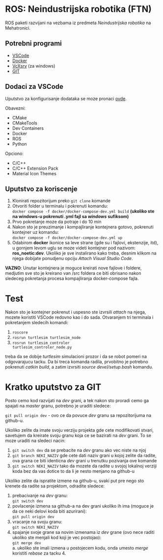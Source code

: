 # ROS: Neindustrijska robotika (FTN)

ROS paketi razvijani na vezbama iz predmeta *Neindustrijska robotika* na Mehatronici. 

## Potrebni programi
  * [VSCode](https://code.visualstudio.com/download)
  * [Docker](https://www.docker.com/)
  * [VcXsrv](https://sourceforge.net/projects/vcxsrv/) (za windows)
  * [GIT](https://git-scm.com/downloads)
  
## Dodaci za VSCode
Uputstvo za konfigurisanje dodataka se moze pronaci [ovde](https://code.visualstudio.com/docs/editor/extension-marketplace).

Obavezni:
  * CMake
  * CMakeTools
  * Dev Containers
  * Docker
  * ROS
  * Python

Opciono:
  * C/C++
  * C/C++ Extension Pack
  * Material Icon Themes

## Uputstvo za koriscenje

1. Klonirati repozitorijum preko <code>git clone</code> komande
2. Otvoriti folder u terminalu i pokrenuti komandu:  
<code>docker compose -f docker/docker-compose-dev.yml build</code> **(ukoliko ste na windows-u pokrenuti .yml fajl sa *windows* sufiksom)**
3. Prvo pokretanje moze da potraje i do 10 min
4. Nakon sto je preuzimanje i kompajliranje kontejnera gotovo, pokrenuti kontejner uz komandu:  
<code>docker compose -f docker/docker-compose-dev.yml up</code>
5. Odabirom **docker** ikonice sa leve strane (gde su i fajlovi, ekstenzije, itd), u gornjem levom uglu se moze videti kontejner pod nazivom: **ros_noetic:dev**. Ukoliko je sve instalirano kako treba, desnim klikom na njega dobijate ponudjenu opciju *Attach Visual Studio Code*.


**VAZNO**: Unutar kontejnera je moguce kreirati nove fajlove i foldere, medjutim sve sto je kreirano van /src foldera ce biti obrisano nakon sledeceg pokretanja procesa kompajliranja docker-compose fajla.  

# Test
Nakon sto je kontejner pokrenut i uspesno ste izvrsili *attach* na njega, mozete koristiti VSCode redovno kao i do sada. Otvaranjem tri terminala i pokretanjem sledecih komandi:
1. <code>roscore</code>
2. <code>rosrun turtlesim turtlesim_node</code>
3. <code>rosrun turtlesim_controler turtlesim_controler_node.py</code>

treba da se dobije *turtlesim* simulacioni prozor i da se robot pomeri na odgovarajucu tacku. Da bi treca komanda radila, prvobitno je potrebno pokrenuti *catkin build*, a zatim izvrsiti *source devel/setup.bash* komandu.

# Kratko uputstvo za GIT
Posto cemo kod razvijati na *dev* grani, a tek nakon sto proradi cemo ga spajati na *master* granu, potrebno je uraditi sledece:

<code>git pull origin dev</code> - ovo ce da povuce *dev* granu sa repozitorijuma na github-u.

Ukoliko zelite da imate svoju verziju projekta gde cete modifikovati stvari, savetujem da kreirate svoju granu koja ce se bazirati na *dev* grani. To se moze uraditi na sledeci nacin:
1. <code>git switch dev</code> da se prebacite na *dev* granu ako vec niste na njoj
2. <code>git branch NEKI_NAZIV</code> gde cete dati naziv grani u kojoj zelite da radite, ova grana ce biti identicna *dev* grani u trenutku pozivanja ove komande
3. <code>git switch NEKI_NAZIV</code> tako da mozete da radite u svojoj lokalnoj verziji koda bez da vas dotice to da li je nesto menjano na github-u

Ukoliko zelite da ispratite izmene na github-u, svaki put pre nego sto krenete da radite sa projektom, odradite sledece:
1. prebacivanje na *dev* granu:  
<code>git switch dev</code>
2. povlacenje izmena sa github-a na dev grani ukoliko ih ima (moguce je da ce neki delovi koda biti azurirani):  
<code>git pull origin dev</code>
3. vracanje na svoju granu:  
<code>git switch NEKI_NAZIV</code>
4. spajanje svoje grane sa novim izmenama iz *dev* grane (ovo nece raditi ukoliko ste menjali kod koji je vec postojao):  
<code>git merge dev</code>  
    a. ukoliko ste imali izmena u postojecem kodu, onda umesto *merge* koristiti *rebase* za tacku 4.